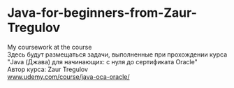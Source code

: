 # Java-for-beginners-from-Zaur-Tregulov  
My coursework at the course  
Здесь будут размещаться задачи, выполненные при прохождении курса "Java (Джава) для начинающих: с нуля до сертификата Oracle"  
Автор курса: Zaur Tregulov  
www.udemy.com/course/java-oca-oracle/  
